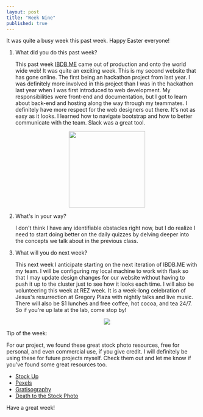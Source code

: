 ```yaml
---
layout: post
title: "Week Nine"
published: true
---
```

It was quite a busy week this past week. Happy Easter everyone!

1. What did you do this past week?

	This past week [IBDB.ME](http://ibdb.me/) came out of production and onto the world wide web! It was quite an exciting week. This is my second website that has gone online. The first being an hackathon project from last year. I was definitely more involved in this project than I was in the hackathon last year when I was first introduced to web development. My responsibilities were front-end and documentation, but I got to learn about back-end and hosting along the way through my teammates. I definitely have more respect for the web designers out there. It's not as easy as it looks. I learned how to navigate bootstrap and how to better communicate with the team. Slack was a great tool.

  	<p align="center"><img src="ruzseth.github.io/images/Screenshot_2016-03-23-15-10-12.png" width="200" /></p>
2. What's in your way?

	I don't think I have any identifiable obstacles right now, but I do realize I need to start doing better on the daily quizzes by delving deeper into the concepts we talk about in the previous class. 

3. What will you do next week?

	This next week I anticipate starting on the next iteration of IBDB.ME with my team. I will be configuring my local machine to work with flask so that I may update design changes for our website without having to push it up to the cluster just to see how it looks each time. I will also be volunteering this week at REZ week. It is a week-long celebration of Jesus's resurrection at Gregory Plaza with nightly talks and live music. There will also be $1 lunches and free coffee, hot cocoa, and tea 24/7. So if you're up late at the lab, come stop by!
	
	<p align="center"><img src="https://github.com/ruzseth/ruzseth.github.io/images/980763_1127763603921973_5030640761990995945_o.jpg width="400" /></p>

Tip of the week: 

For our project, we found these great stock photo resources, free for personal, and even commercial use, if you give credit. I will definitely be using these for future projects myself. Check them out and let me know if you've found some great resources too.

* [Stock Up](http://www.sitebuilderreport.com/stock-up)
* [Pexels](https://www.pexels.com/)
* [Gratisography](http://gratisography.com/)
* [Death to the Stock Photo](http://deathtothestockphoto.com/)

Have a great week!

